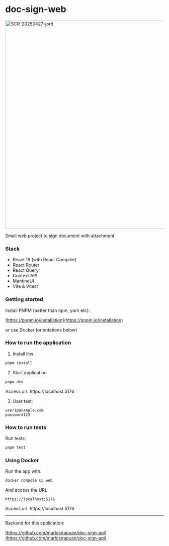 # doc-sign-web

<img width="663" alt="SCR-20250427-jord" src="https://github.com/user-attachments/assets/e24caa34-e49f-4b8b-8538-7f77121ff26b" />

Small web project to sign document with attachment

### Stack

- React 19 (with React Compiler)
- React Router
- React Query
- Context API
- MantineUI
- Vite & Vitest

### Getting started

Install PNPM (better than npm, yarn etc):

[https://pnpm.io/installation](https://pnpm.io/installation)

or use Docker (orientations below)

### How to run the application

1) Install libs

  ```bash
  pnpm install
  ```

2) Start application

  ```bash
  pnpm dev
  ```

  Access url: https://localhost:5176

3) User test:

  ```
  user1@example.com
  password123
  ```

### How to run tests

Run tests:

  ```bash
  pnpm test
  ```

### Using Docker

Run the app with:

  ```bash
  docker compose up web
  ```

And access the URL:

  ```
  https://localhost:5176
  ```

  Access url: https://localhost:5176

---

Backend for this application:

[https://github.com/marlosirapuan/doc-sign-api](https://github.com/marlosirapuan/doc-sign-api)
